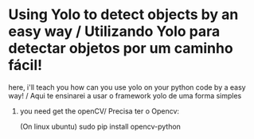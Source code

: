 # Using Yolo to detect objects by an easy way / Utilizando Yolo para detectar objetos por um caminho fácil! 
here, i'll teach you how can you use yolo on your python code by a easy way! / Aqui te ensinarei a usar o framework yolo de uma forma simples


1. you need get the openCV/ Precisa ter o Opencv: 

    (On linux ubuntu)
        sudo pip install opencv-python